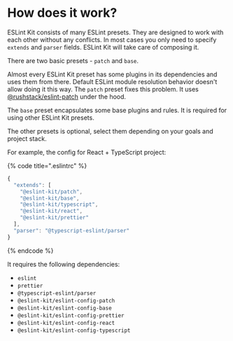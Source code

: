 # How does it work?

ESLint Kit consists of many ESLint presets. They are designed to work with each other without any conflicts. In most cases you only need to specify `extends` and `parser` fields. ESLint Kit will take care of composing it.

There are two basic presets - `patch` and `base`.

Almost every ESLint Kit preset has some plugins in its dependencies and uses them from there. Default ESLint module resolution behavior doesn't allow doing it this way. The `patch` preset fixes this problem. It uses [@rushstack/eslint-patch](https://github.com/microsoft/rushstack/tree/master/stack/eslint-patch) under the hood.

The `base` preset encapsulates some base plugins and rules. It is required for using other ESLint Kit presets.

The other presets is optional, select them depending on your goals and project stack.

For example, the config for React + TypeScript project:

{% code title=".eslintrc" %}
```javascript
{
  "extends": [
    "@eslint-kit/patch",
    "@eslint-kit/base",
    "@eslint-kit/typescript",
    "@eslint-kit/react",
    "@eslint-kit/prettier"
  ],
  "parser": "@typescript-eslint/parser"
}
```
{% endcode %}

It requires the following dependencies:

* `eslint` 
* `prettier`
* `@typescript-eslint/parser` 
* `@eslint-kit/eslint-config-patch`
* `@eslint-kit/eslint-config-base` 
* `@eslint-kit/eslint-config-prettier` 
* `@eslint-kit/eslint-config-react` 
* `@eslint-kit/eslint-config-typescript`

